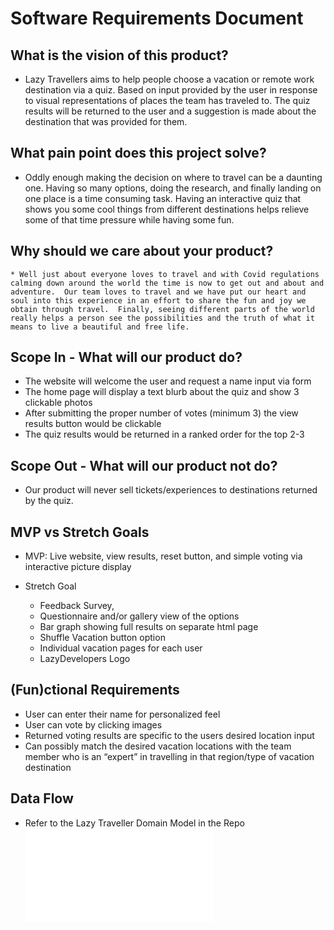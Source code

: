 # Software Requirements Document

## What is the vision of this product?

   * Lazy Travellers aims to help people choose a vacation or remote work destination via a quiz.  Based on input provided by the user in response to visual representations of places the team has traveled to.  The quiz results will be returned to the user and a suggestion is made about the destination that was provided for them.

## What pain point does this project solve?
   
   * Oddly enough making the decision on where to travel can be a daunting one.  Having so many options, doing the research, and finally landing on one place is a time consuming task.  Having an interactive quiz that shows you some cool things from different destinations helps relieve some of that time pressure while having some fun.

## Why should we care about your product?

	* Well just about everyone loves to travel and with Covid regulations calming down around the world the time is now to get out and about and adventure.  Our team loves to travel and we have put our heart and soul into this experience in an effort to share the fun and joy we obtain through travel.  Finally, seeing different parts of the world really helps a person see the possibilities and the truth of what it means to live a beautiful and free life.

## Scope In - What will our product do?

   * The website will welcome the user and request a name input via form 
   * The home page will display a text blurb about the quiz and show 3 clickable photos
   * After submitting the proper number of votes (minimum 3) the view results button would be clickable
   * The quiz results would be returned in a ranked order for the top 2-3

## Scope Out - What will our product not do?

* Our product will never sell tickets/experiences to destinations returned by the quiz.

## MVP vs Stretch Goals

   * MVP: Live website, view results, reset button, and simple voting via interactive picture display

   * Stretch Goal
     * Feedback Survey,
     * Questionnaire and/or gallery view of the options
     * Bar graph showing full results on separate html page
     * Shuffle Vacation button option
     * Individual vacation pages for each user
     * LazyDevelopers Logo

## (Fun)ctional Requirements

   * User can enter their name for personalized feel
   * User can vote by clicking images
   * Returned voting results are specific to the users desired location input
   * Can possibly match the desired vacation locations with the team member who is an “expert” in travelling in that region/type of vacation destination

## Data Flow

   * Refer to the Lazy Traveller Domain Model in the Repo ![Read Me](lazy-travelers/readme.md)


